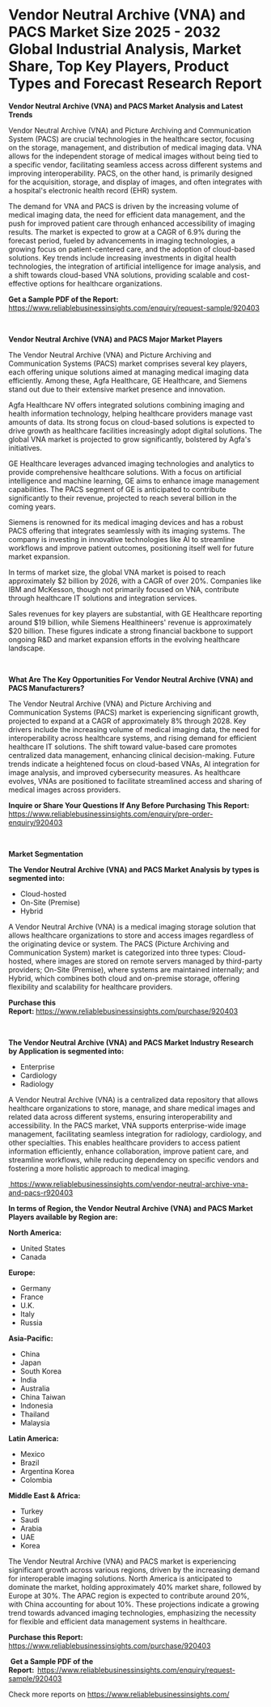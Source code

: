 <p><h1>Vendor Neutral Archive (VNA) and PACS Market Size 2025 - 2032 Global Industrial Analysis, Market Share, Top Key Players, Product Types and Forecast Research Report</h1></p><p><strong>Vendor Neutral Archive (VNA) and PACS Market Analysis and Latest Trends</strong></p>
<p><p>Vendor Neutral Archive (VNA) and Picture Archiving and Communication System (PACS) are crucial technologies in the healthcare sector, focusing on the storage, management, and distribution of medical imaging data. VNA allows for the independent storage of medical images without being tied to a specific vendor, facilitating seamless access across different systems and improving interoperability. PACS, on the other hand, is primarily designed for the acquisition, storage, and display of images, and often integrates with a hospital's electronic health record (EHR) system.</p><p>The demand for VNA and PACS is driven by the increasing volume of medical imaging data, the need for efficient data management, and the push for improved patient care through enhanced accessibility of imaging results. The market is expected to grow at a CAGR of 6.9% during the forecast period, fueled by advancements in imaging technologies, a growing focus on patient-centered care, and the adoption of cloud-based solutions. Key trends include increasing investments in digital health technologies, the integration of artificial intelligence for image analysis, and a shift towards cloud-based VNA solutions, providing scalable and cost-effective options for healthcare organizations.</p></p>
<p><strong>Get a Sample PDF of the Report:&nbsp;</strong> <a href="https://www.reliablebusinessinsights.com/enquiry/request-sample/920403?utm_campaign=84&utm_medium=2&utm_source=Github&utm_content=ia&utm_term=11032025&utm_id=vendor-neutral-archive-vna-and-pacs">https://www.reliablebusinessinsights.com/enquiry/request-sample/920403</a></p>
<p>&nbsp;</p>
<p><strong>Vendor Neutral Archive (VNA) and PACS Major Market Players</strong></p>
<p><p>The Vendor Neutral Archive (VNA) and Picture Archiving and Communication Systems (PACS) market comprises several key players, each offering unique solutions aimed at managing medical imaging data efficiently. Among these, Agfa Healthcare, GE Healthcare, and Siemens stand out due to their extensive market presence and innovation.</p><p>Agfa Healthcare NV offers integrated solutions combining imaging and health information technology, helping healthcare providers manage vast amounts of data. Its strong focus on cloud-based solutions is expected to drive growth as healthcare facilities increasingly adopt digital solutions. The global VNA market is projected to grow significantly, bolstered by Agfa's initiatives.</p><p>GE Healthcare leverages advanced imaging technologies and analytics to provide comprehensive healthcare solutions. With a focus on artificial intelligence and machine learning, GE aims to enhance image management capabilities. The PACS segment of GE is anticipated to contribute significantly to their revenue, projected to reach several billion in the coming years.</p><p>Siemens is renowned for its medical imaging devices and has a robust PACS offering that integrates seamlessly with its imaging systems. The company is investing in innovative technologies like AI to streamline workflows and improve patient outcomes, positioning itself well for future market expansion.</p><p>In terms of market size, the global VNA market is poised to reach approximately $2 billion by 2026, with a CAGR of over 20%. Companies like IBM and McKesson, though not primarily focused on VNA, contribute through healthcare IT solutions and integration services.</p><p>Sales revenues for key players are substantial, with GE Healthcare reporting around $19 billion, while Siemens Healthineers' revenue is approximately $20 billion. These figures indicate a strong financial backbone to support ongoing R&D and market expansion efforts in the evolving healthcare landscape.</p></p>
<p>&nbsp;</p>
<p><strong>What Are The Key Opportunities For Vendor Neutral Archive (VNA) and PACS Manufacturers?</strong></p>
<p><p>The Vendor Neutral Archive (VNA) and Picture Archiving and Communication Systems (PACS) market is experiencing significant growth, projected to expand at a CAGR of approximately 8% through 2028. Key drivers include the increasing volume of medical imaging data, the need for interoperability across healthcare systems, and rising demand for efficient healthcare IT solutions. The shift toward value-based care promotes centralized data management, enhancing clinical decision-making. Future trends indicate a heightened focus on cloud-based VNAs, AI integration for image analysis, and improved cybersecurity measures. As healthcare evolves, VNAs are positioned to facilitate streamlined access and sharing of medical images across providers.</p></p>
<p><strong>Inquire or Share Your Questions If Any Before Purchasing This Report:</strong> <a href="https://www.reliablebusinessinsights.com/enquiry/pre-order-enquiry/920403?utm_campaign=84&utm_medium=2&utm_source=Github&utm_content=ia&utm_term=11032025&utm_id=vendor-neutral-archive-vna-and-pacs">https://www.reliablebusinessinsights.com/enquiry/pre-order-enquiry/920403</a></p>
<p>&nbsp;</p>
<p><strong>Market Segmentation</strong></p>
<p><strong>The Vendor Neutral Archive (VNA) and PACS Market Analysis by types is segmented into:</strong></p>
<p><ul><li>Cloud-hosted</li><li>On-Site (Premise)</li><li>Hybrid</li></ul></p>
<p><p>A Vendor Neutral Archive (VNA) is a medical imaging storage solution that allows healthcare organizations to store and access images regardless of the originating device or system. The PACS (Picture Archiving and Communication System) market is categorized into three types: Cloud-hosted, where images are stored on remote servers managed by third-party providers; On-Site (Premise), where systems are maintained internally; and Hybrid, which combines both cloud and on-premise storage, offering flexibility and scalability for healthcare providers.</p></p>
<p><strong>Purchase this Report:&nbsp;</strong><a href="https://www.reliablebusinessinsights.com/purchase/920403?utm_campaign=84&utm_medium=2&utm_source=Github&utm_content=ia&utm_term=11032025&utm_id=vendor-neutral-archive-vna-and-pacs">https://www.reliablebusinessinsights.com/purchase/920403</a></p>
<p>&nbsp;</p>
<p><strong>The Vendor Neutral Archive (VNA) and PACS Market Industry Research by Application is segmented into:</strong></p>
<p><ul><li>Enterprise</li><li>Cardiology</li><li>Radiology</li></ul></p>
<p><p>A Vendor Neutral Archive (VNA) is a centralized data repository that allows healthcare organizations to store, manage, and share medical images and related data across different systems, ensuring interoperability and accessibility. In the PACS market, VNA supports enterprise-wide image management, facilitating seamless integration for radiology, cardiology, and other specialties. This enables healthcare providers to access patient information efficiently, enhance collaboration, improve patient care, and streamline workflows, while reducing dependency on specific vendors and fostering a more holistic approach to medical imaging.</p></p>
<p><a href="https://www.reliablebusinessinsights.com/vendor-neutral-archive-vna-and-pacs-r920403?utm_campaign=84&utm_medium=2&utm_source=Github&utm_content=ia&utm_term=11032025&utm_id=vendor-neutral-archive-vna-and-pacs">&nbsp;https://www.reliablebusinessinsights.com/vendor-neutral-archive-vna-and-pacs-r920403</a></p>
<p><strong>In terms of Region, the Vendor Neutral Archive (VNA) and PACS Market Players available by Region are:</strong></p>
<p>
    <p> <strong> North America: </strong>
        <ul>
            <li>United States</li>
            <li>Canada</li>
        </ul>
        </p> 
    <p> <strong> Europe: </strong>
        <ul>
            <li>Germany</li>
            <li>France</li>
            <li>U.K.</li>
            <li>Italy</li>
            <li>Russia</li>
        </ul>
        </p> 
    <p> <strong> Asia-Pacific: </strong>
        <ul>
            <li>China</li>
            <li>Japan</li>
            <li>South Korea</li>
            <li>India</li>
            <li>Australia</li>
            <li>China Taiwan</li>
            <li>Indonesia</li>
            <li>Thailand</li>
            <li>Malaysia</li>
        </ul>
        </p> 
    <p> <strong> Latin America: </strong>
        <ul>
            <li>Mexico</li>
            <li>Brazil</li>
            <li>Argentina Korea</li>
            <li>Colombia</li>
        </ul>
        </p> 
    <p> <strong> Middle East & Africa: </strong>
        <ul>
            <li>Turkey</li>
            <li>Saudi</li>
            <li>Arabia</li>
            <li>UAE</li>
            <li>Korea</li>
        </ul>
    </p>
    </p>
<p><p>The Vendor Neutral Archive (VNA) and PACS market is experiencing significant growth across various regions, driven by the increasing demand for interoperable imaging solutions. North America is anticipated to dominate the market, holding approximately 40% market share, followed by Europe at 30%. The APAC region is expected to contribute around 20%, with China accounting for about 10%. These projections indicate a growing trend towards advanced imaging technologies, emphasizing the necessity for flexible and efficient data management systems in healthcare.</p></p>
<p><strong>Purchase this Report: </strong><a href="https://www.reliablebusinessinsights.com/purchase/920403?utm_campaign=84&utm_medium=2&utm_source=Github&utm_content=ia&utm_term=11032025&utm_id=vendor-neutral-archive-vna-and-pacs">https://www.reliablebusinessinsights.com/purchase/920403</a></p>
<p>&nbsp;<strong>Get a Sample PDF of the Report:&nbsp;&nbsp;</strong><a href="https://www.reliablebusinessinsights.com/enquiry/request-sample/920403?utm_campaign=84&utm_medium=2&utm_source=Github&utm_content=ia&utm_term=11032025&utm_id=vendor-neutral-archive-vna-and-pacs">https://www.reliablebusinessinsights.com/enquiry/request-sample/920403</a></p>
<p><strong></strong></p>
<p>Check more reports on <a href="https://www.reliablebusinessinsights.com/?utm_campaign=84&utm_medium=2&utm_source=Github&utm_content=ia&utm_term=11032025&utm_id=vendor-neutral-archive-vna-and-pacs">https://www.reliablebusinessinsights.com/</a></p>